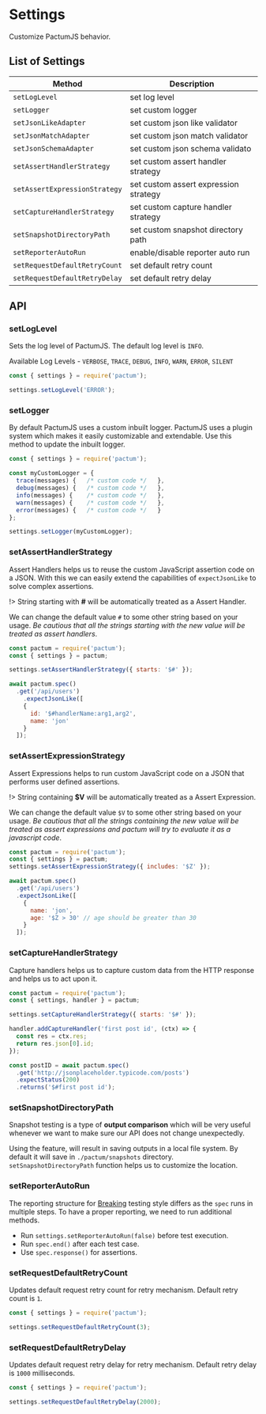 # Settings

Customize PactumJS behavior.

## List of Settings

| Method                        | Description                           |
| ----------------------------  | ------------------------------------  |
| `setLogLevel`                 | set log level                         |
| `setLogger`                   | set custom logger                     |
| `setJsonLikeAdapter`          | set custom json like validator        |
| `setJsonMatchAdapter`         | set custom json match validator       |
| `setJsonSchemaAdapter`        | set custom json schema validato       |
| `setAssertHandlerStrategy`    | set custom assert handler strategy    |
| `setAssertExpressionStrategy` | set custom assert expression strategy |
| `setCaptureHandlerStrategy`   | set custom capture handler strategy   |
| `setSnapshotDirectoryPath`    | set custom snapshot directory path    |
| `setReporterAutoRun`          | enable/disable reporter auto run      |
| `setRequestDefaultRetryCount` | set default retry count               |
| `setRequestDefaultRetryDelay` | set default retry delay               |

## API

### setLogLevel

Sets the log level of PactumJS. The default log level is `INFO`.

Available Log Levels - `VERBOSE`, `TRACE`, `DEBUG`, `INFO`, `WARN`, `ERROR`, `SILENT`

```js
const { settings } = require('pactum');

settings.setLogLevel('ERROR');
```

### setLogger

By default PactumJS uses a custom inbuilt logger. PactumJS uses a plugin system which makes it easily customizable and extendable. Use this method to update the inbuilt logger.

```js
const { settings } = require('pactum');

const myCustomLogger = {
  trace(messages) {   /* custom code */   },
  debug(messages) {   /* custom code */   },
  info(messages) {    /* custom code */   },
  warn(messages) {    /* custom code */   },
  error(messages) {   /* custom code */   }
};

settings.setLogger(myCustomLogger);
```

### setAssertHandlerStrategy

Assert Handlers helps us to reuse the custom JavaScript assertion code on a JSON. With this we can easily extend the capabilities of `expectJsonLike` to solve complex assertions.

!> String starting with **#** will be automatically treated as a Assert Handler. 

We can change the default value `#` to some other string based on your usage. *Be cautious that all the strings starting with the new value will be treated as assert handlers*.

```js
const pactum = require('pactum');
const { settings } = pactum;

settings.setAssertHandlerStrategy({ starts: '$#' });

await pactum.spec()
  .get('/api/users')
    .expectJsonLike([
    {
      id: '$#handlerName:arg1,arg2',
      name: 'jon'
    }
  ]);
```

### setAssertExpressionStrategy

Assert Expressions helps to run custom JavaScript code on a JSON that performs user defined assertions. 

!> String containing **$V** will be automatically treated as a Assert Expression.

We can change the default value `$V` to some other string based on your usage. *Be cautious that all the strings containing the new value will be treated as assert expressions and pactum will try to evaluate it as a javascript code*.

```js
const pactum = require('pactum');
const { settings } = pactum;
settings.setAssertExpressionStrategy({ includes: '$Z' });

await pactum.spec()
  .get('/api/users')
  .expectJsonLike([
    {
      name: 'jon',
      age: '$Z > 30' // age should be greater than 30 
    }
  ]);
```

### setCaptureHandlerStrategy

Capture handlers helps us to capture custom data from the HTTP response and helps us to act upon it.

```js
const pactum = require('pactum');
const { settings, handler } = pactum;

settings.setCaptureHandlerStrategy({ starts: '$#' });

handler.addCaptureHandler('first post id', (ctx) => {
  const res = ctx.res;
  return res.json[0].id;
});

const postID = await pactum.spec()
  .get('http://jsonplaceholder.typicode.com/posts')
  .expectStatus(200)
  .returns('$#first post id');
```

### setSnapshotDirectoryPath

Snapshot testing is a type of **output comparison** which will be very useful whenever we want to make sure our API does not change unexpectedly.

Using the feature, will result in saving outputs in a local file system. By default it will save in `./pactum/snapshots` directory. `setSnapshotDirectoryPath` function helps us to customize the location.

### setReporterAutoRun

The reporting structure for [Breaking](api-testing?id=testing-style) testing style differs as the `spec` runs in multiple steps. To have a proper reporting, we need to run additional methods.

- Run `settings.setReporterAutoRun(false)` before test execution.
- Run `spec.end()` after each test case.
- Use `spec.response()` for assertions.

### setRequestDefaultRetryCount

Updates default request retry count for retry mechanism. Default retry count is `1`.

```js
const { settings } = require('pactum');

settings.setRequestDefaultRetryCount(3);
```

### setRequestDefaultRetryDelay

Updates default request retry delay for retry mechanism. Default retry delay is `1000` milliseconds.

```js
const { settings } = require('pactum');

settings.setRequestDefaultRetryDelay(2000);
```